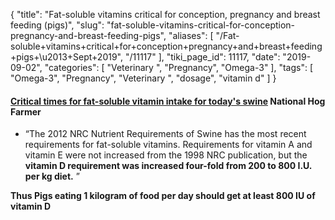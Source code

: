 {
    "title": "Fat-soluble vitamins critical for conception, pregnancy and breast feeding (pigs)",
    "slug": "fat-soluble-vitamins-critical-for-conception-pregnancy-and-breast-feeding-pigs",
    "aliases": [
        "/Fat-soluble+vitamins+critical+for+conception+pregnancy+and+breast+feeding+pigs+\u2013+Sept+2019",
        "/11117"
    ],
    "tiki_page_id": 11117,
    "date": "2019-09-02",
    "categories": [
        "Veterinary ",
        "Pregnancy",
        "Omega-3"
    ],
    "tags": [
        "Omega-3",
        "Pregnancy",
        "Veterinary ",
        "dosage",
        "vitamin d"
    ]
}


#### [Critical times for fat-soluble vitamin intake for today's swine](https://www.nationalhogfarmer.com/nutrition/critical-times-fat-soluble-vitamin-intake-todays-swine) National Hog Farmer

* “The 2012 NRC Nutrient Requirements of Swine has the most recent requirements for fat-soluble vitamins.  Requirements for vitamin A and vitamin E were not increased from the 1998 NRC publication, but the  **vitamin D requirement was increased four-fold from 200 to 800 I.U. per kg diet.** ”

 **Thus Pigs eating 1 kilogram of food per day should get at least 800 IU of vitamin D**